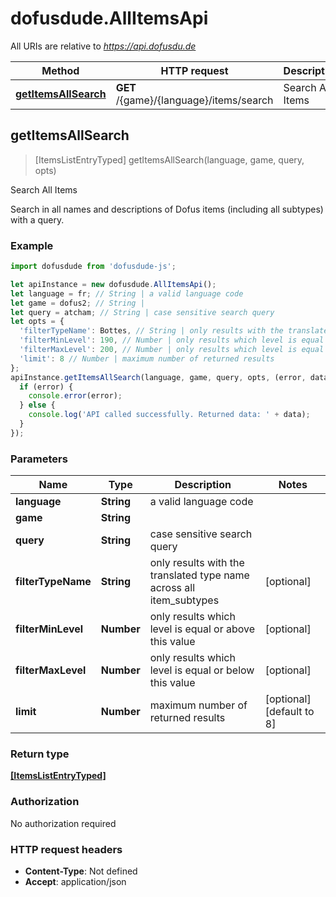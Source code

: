 # dofusdude.AllItemsApi

All URIs are relative to *https://api.dofusdu.de*

Method | HTTP request | Description
------------- | ------------- | -------------
[**getItemsAllSearch**](AllItemsApi.md#getItemsAllSearch) | **GET** /{game}/{language}/items/search | Search All Items



## getItemsAllSearch

> [ItemsListEntryTyped] getItemsAllSearch(language, game, query, opts)

Search All Items

Search in all names and descriptions of Dofus items (including all subtypes) with a query.

### Example

```javascript
import dofusdude from 'dofusdude-js';

let apiInstance = new dofusdude.AllItemsApi();
let language = fr; // String | a valid language code
let game = dofus2; // String | 
let query = atcham; // String | case sensitive search query
let opts = {
  'filterTypeName': Bottes, // String | only results with the translated type name across all item_subtypes
  'filterMinLevel': 190, // Number | only results which level is equal or above this value
  'filterMaxLevel': 200, // Number | only results which level is equal or below this value
  'limit': 8 // Number | maximum number of returned results
};
apiInstance.getItemsAllSearch(language, game, query, opts, (error, data, response) => {
  if (error) {
    console.error(error);
  } else {
    console.log('API called successfully. Returned data: ' + data);
  }
});
```

### Parameters


Name | Type | Description  | Notes
------------- | ------------- | ------------- | -------------
 **language** | **String**| a valid language code | 
 **game** | **String**|  | 
 **query** | **String**| case sensitive search query | 
 **filterTypeName** | **String**| only results with the translated type name across all item_subtypes | [optional] 
 **filterMinLevel** | **Number**| only results which level is equal or above this value | [optional] 
 **filterMaxLevel** | **Number**| only results which level is equal or below this value | [optional] 
 **limit** | **Number**| maximum number of returned results | [optional] [default to 8]

### Return type

[**[ItemsListEntryTyped]**](ItemsListEntryTyped.md)

### Authorization

No authorization required

### HTTP request headers

- **Content-Type**: Not defined
- **Accept**: application/json

